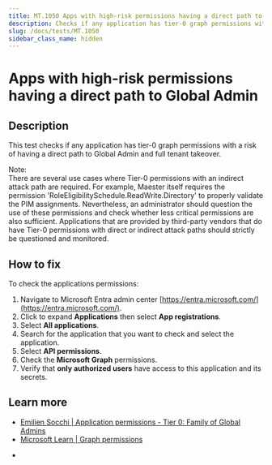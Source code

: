 ```yaml
---
title: MT.1050 Apps with high-risk permissions having a direct path to Global Admin
description: Checks if any application has tier-0 graph permissions with a risk of having a direct path to Global Admin and full tenant takeover.
slug: /docs/tests/MT.1050
sidebar_class_name: hidden
---
```


# Apps with high-risk permissions having a direct path to Global Admin

## Description

This test checks if any application has tier-0 graph permissions with a risk of having a direct path to Global Admin and full tenant takeover.

Note:\
There are several use cases where Tier-0 permissions with an indirect attack path are required. For example, Maester itself requires the permission 'RoleEligibilitySchedule.ReadWrite.Directory' to properly validate the PIM assignments. Nevertheless, an administrator should question the use of these permissions and check whether less critical permissions are also sufficient. Applications that are provided by third-party vendors that do have Tier-0 permissions with direct or indirect attack paths should strictly be questioned and monitored.

## How to fix

To check the applications permissions:
1. Navigate to Microsoft Entra admin center [https://entra.microsoft.com/](https://entra.microsoft.com/).
2. Click to expand **Applications** then select **App registrations**.
3. Select **All applications**.
4. Search for the application that you want to check and select the application.
5. Select **API permissions**.
6. Check the **Microsoft Graph** permissions.
7. Verify that **only authorized users** have access to this application and its secrets.

## Learn more

* [Emilien Socchi | Application permissions - Tier 0: Family of Global Admins](https://github.com/emiliensocchi/azure-tiering/tree/main/Microsoft%20Graph%20application%20permissions#tier-0)
* [Microsoft Learn | Graph permissions](https://learn.microsoft.com/en-us/graph/permissions-reference)
-
